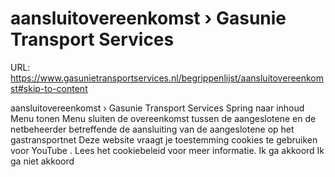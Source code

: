 # aansluitovereenkomst › Gasunie Transport Services

URL: https://www.gasunietransportservices.nl/begrippenlijst/aansluitovereenkomst#skip-to-content

aansluitovereenkomst › Gasunie Transport Services
Spring naar inhoud
Menu tonen
Menu sluiten
de overeenkomst tussen de
aangeslotene
en de
netbeheerder
betreffende de
aansluiting
van de
aangeslotene
op het
gastransportnet
Deze website vraagt je toestemming cookies te gebruiken voor
YouTube
. Lees het
cookiebeleid
voor meer informatie.
Ik ga akkoord
Ik ga niet akkoord